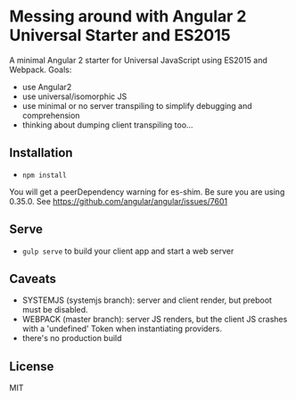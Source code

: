 # Messing around with Angular 2 Universal Starter and ES2015

A minimal Angular 2 starter for Universal JavaScript using ES2015 and Webpack.
Goals:
* use Angular2
* use universal/isomorphic JS
* use minimal or no server transpiling to simplify debugging and comprehension
* thinking about dumping client transpiling too...

## Installation

* `npm install`

You will get a peerDependency warning for es-shim. Be sure you are using 0.35.0.
See https://github.com/angular/angular/issues/7601

## Serve

* `gulp serve` to build your client app and start a web server

## Caveats

* SYSTEMJS (systemjs branch): server and client render, but preboot must be disabled.
* WEBPACK (master branch): server JS renders, but the client JS crashes with a 'undefined' Token when
instantiating providers.
* there's no production build

## License

MIT
